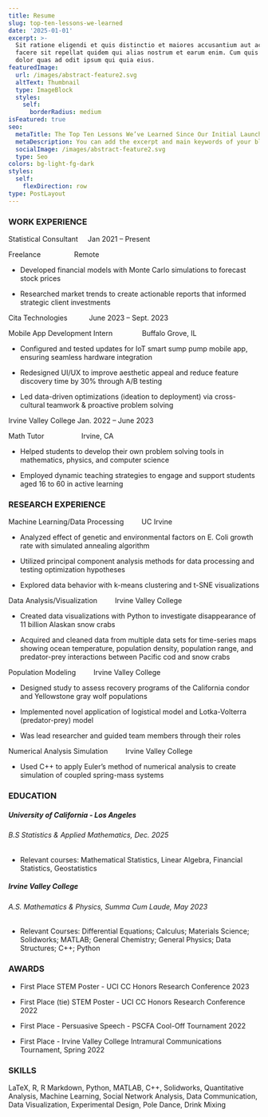 ```yaml
---
title: Resume
slug: top-ten-lessons-we-learned
date: '2025-01-01'
excerpt: >-
  Sit ratione eligendi et quis distinctio et maiores accusantium aut accusamus
  facere sit repellat quidem qui alias nostrum et earum enim. Cum quis sint eos
  dolor quas ad odit ipsum qui quia eius.
featuredImage:
  url: /images/abstract-feature2.svg
  altText: Thumbnail
  type: ImageBlock
  styles:
    self:
      borderRadius: medium
isFeatured: true
seo:
  metaTitle: The Top Ten Lessons We’ve Learned Since Our Initial Launch
  metaDescription: You can add the excerpt and main keywords of your blog post here.
  socialImage: /images/abstract-feature2.svg
  type: Seo
colors: bg-light-fg-dark
styles:
  self:
    flexDirection: row
type: PostLayout
---
```

### WORK EXPERIENCE 

Statistical Consultant 									     Jan 2021 – Present

Freelance										     	          		  Remote

*   Developed financial models with Monte Carlo simulations to forecast stock prices

*   Researched market trends to create actionable reports that informed strategic client investments

Cita Technologies 									          June 2023 – Sept. 2023

Mobile App Development Intern								     	          Buffalo Grove, IL

*   Configured and tested updates for IoT smart sump pump mobile app, ensuring seamless hardware integration

*   Redesigned UI/UX to improve aesthetic appeal and reduce feature discovery time by 30% through A/B testing

*   Led data-driven optimizations (ideation to deployment) via cross-cultural teamwork & proactive problem solving

Irvine Valley College 									Jan. 2022 – June 2023

Math Tutor										     	       	        Irvine, CA

*   Helped students to develop their own problem solving tools in mathematics, physics, and computer science

<!---->

*   Employed dynamic teaching strategies to engage and support students aged 16 to 60 in active learning

### RESEARCH EXPERIENCE

Machine Learning/Data Processing								         UC Irvine 

*   Analyzed effect of genetic and environmental factors on E. Coli growth rate with simulated annealing algorithm

*   Utilized principal component analysis methods for data processing and testing optimization hypotheses

*   Explored data behavior with k-means clustering and t-SNE visualizations

Data Analysis/Visualization									        Irvine Valley College

*   Created data visualizations with Python to investigate disappearance of 11 billion Alaskan snow crabs

*   Acquired and cleaned data from multiple data sets for time-series maps showing ocean temperature, population density, population range, and predator-prey interactions between Pacific cod and snow crabs

Population Modeling										        Irvine Valley College 

*   Designed study to assess recovery programs of the California condor and Yellowstone gray wolf populations

*   Implemented novel application of logistical model and Lotka-Volterra (predator-prey) model

*   Was lead researcher and guided team members through their roles

Numerical Analysis Simulation								        Irvine Valley College 

*   Used C++ to apply Euler’s method of numerical analysis to create simulation of coupled spring-mass systems

### EDUCATION 

##### University of California - Los Angeles

###### B.S Statistics & Applied Mathematics, Dec. 2025

*   Relevant courses: Mathematical Statistics, Linear Algebra, Financial Statistics, Geostatistics

##### Irvine Valley College

###### A.S. Mathematics & Physics, Summa Cum Laude, May 2023

*   Relevant Courses: Differential Equations; Calculus; Materials Science; Solidworks; MATLAB; General Chemistry; General Physics; Data Structures; C++; Python

### AWARDS 

*   First Place STEM Poster - UCI CC Honors Research Conference 2023

*   First Place (tie) STEM Poster - UCI CC Honors Research Conference 2022

*   First Place - Persuasive Speech - PSCFA Cool-Off Tournament 2022

*   First Place - Irvine Valley College Intramural Communications Tournament, Spring 2022

### SKILLS

LaTeX, R, R Markdown, Python, MATLAB, C++, Solidworks, Quantitative Analysis, Machine Learning, Social Network Analysis, Data Communication, Data Visualization, Experimental Design, Pole Dance, Drink Mixing
